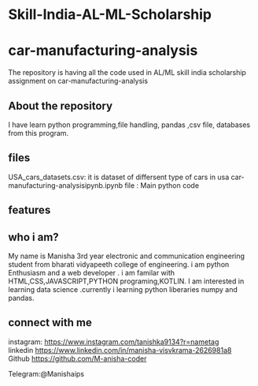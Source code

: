 
<h1>Skill-India-AL-ML-Scholarship</h1>
<h1> car-manufacturing-analysis</h1>
 The repository  is having all the code used in AL/ML skill india scholarship assignment on  car-manufacturing-analysis
 <h2>About the repository </h2>
 I have learn python programming,file handling, pandas ,csv file, databases from this program.
 <h2>files</h2>
 USA_cars_datasets.csv: it is dataset of differsent type of cars in usa
 car-manufacturing-analysisipynb.ipynb file : Main python code 
 <h2>features</h2>
 
 <h2>who i am?</h2>
 My name is Manisha 3rd year electronic and communication engineering student from bharati vidyapeeth college of engineering. i am python Enthusiasm and a web developer . i am familar with HTML,CSS,JAVASCRIPT,PYTHON programing,KOTLIN. I am interested in learning data science .currently i learning python liberaries numpy and pandas.
 
 <h2>connect with me </h2>
 instagram:
 <a href="https://www.instagram.com/tanishka9134?r=nametag">https://www.instagram.com/tanishka9134?r=nametag</a><br>
 linkedin
 <a href="https://www.linkedin.com/in/manisha-visvkrama-2626981a8">https://www.linkedin.com/in/manisha-visvkrama-2626981a8</a><br>
 Github
 <a href="https://github.com/M-anisha-coder">https://github.com/M-anisha-coder</a><br>
 <p> Telegram:@Manishaips<p><br>
